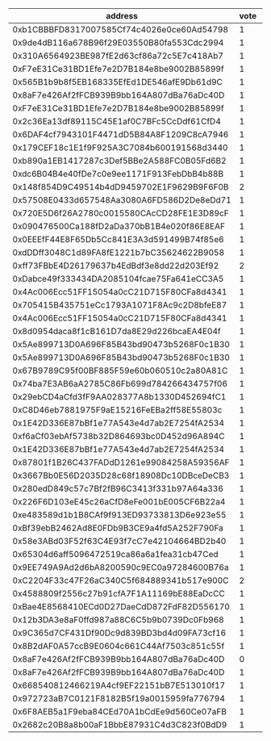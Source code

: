 address|vote|timestamp|signature
---|---|---|---
0xb1CBBBFD8317007585Cf74c4026e0ce60Ad54798|1|1601992185|0x81e175c5a6e0915005cc3ed7179e4c749dd00c3e15ad553b4f6567ccd636f9af6a7efaaf2a22efccdd745d36d286eb31b5022eea8b3a37dcb2915066eb1f054d1b
0x9de4dB116a678B96f29E03550B80fa553Cdc2994|1|1601992249|0x4e3cd8d34c8ad65c930e09de6279bd72b28b58d27e099c32eed0018b6923b03a5e6769c99cc8bb0288cfa2524f62c88d469b560ea9a9cf004c297386d726e6541b
0x310A6564923BE987fE2d63cf86a72c5E7c418Ab7|1|1601992260|0x78549c061daccb8e37d3ace1f16db48ba4d8cf5bc9251bd650359a9e7b2a752f428f5f304926afb2960829926a7b24102d48361b9244eee667b7b3435eef11421c
0xF7eE31Ce31BD1Efe7e2D7B184e8be9002B85899f|1|1601992361|0x8d7621bcd0fbd38c7b4d9638ad7fa3fe22d2107e40e1c6607e5154d3b1d021e2370b9b0803d4b3cfa967c5742ea18049e69a4fa0abfee1b69229aea1083308871c
0x565B1b9b8f5EB168335EfEd1DE546afE9Db61d9C|1|1601992445|0x7864bf6b271dbb3f2b4ed60620db36bfcca0d4ad524e0c303d1927fde4d04a583c776618b4697d771c6092528b92507985b79af353db634f9c3e3db04a1ee0ea1c
0x8aF7e426Af2fFCB939B9bb164A807dBa76aDc40D|1|1601992464|0xdc57746305d2aa09e82379e35e997abf6e65e47f00b686b662e95aac04be60b5225d0dcffb305be1cd9aee51186ad44a900f27b2edbe5da11afa75206fe4aa1b1b
0xF7eE31Ce31BD1Efe7e2D7B184e8be9002B85899f|1|1601992511|0x9e17456dfcf68cabdc26e695948eb0e89b7128f4f0134b7b876c6c4f9684759d07d20f4d6f6bdfd8337400a872815b9d04882a8aa97a44d9936a869c24fe73bd1c
0x2c36Ea13df89115C45E1af0C7BFc5CcDdf61CfD4|1|1601992535|0xb32bc1c8659d63e6fe2a57ee82bb5bcddea2c859f34b0b9bd9dc37828f7ff9365d6c33c6b99b1ad86ed347827d00c4aead63c2065169143cf869d656cb2ad60f1c
0x6DAF4cf7943101F4471dD5B84A8F1209C8cA7946|1|1601992574|0xdbcdf422d1e8af04e2f1432657e163f80900c1c78d8cfe6a682b815ca1c820a77df0ec25e3f2a20ec675b4e6699b313a289368f19a7a416f704776487ece364e1c
0x179CEF18c1E1f9F925A3C7084b600191568d3440|1|1601992712|0x6e69d0044ad9f468655fe2909409311a513b8df15a92c7aa15bcbcd786a1ad937cd611c9a70bf65bf924ceaa6abffd89c75f3863f9f7913b5b25e8673304bff61b
0xb890a1EB1417287c3Def5BBe2A588FC0B05Fd6B2|1|1601992717|0x90c184b4b80542f7c7a234471e8ba4f8d83cb3062943b75344b9874c8c3f741a6269cd65a75aa0ef93da4789da6acabc304c9d78abcd76c84b4e88063b176bdd1c
0xdc6B04B4e40fDe7c0e9ee1171F913FebDbB4b88B|1|1601992987|0xed3b3a78b0a4377b2ded86de3b0407b6b444e13cedfd61d5d8a938e18b1e018176e0021e468a747f044cb8a4949764dae763a956cc7e6762159dcd75305c518b1b
0x148f854D9C49514b4dD9459702E1F9629B9F6F0B|2|1601993191|0xb0c5e4cce58d2d5387940187b3866d54c098ee4cb11da7b70cd6abb07b0c68067b725e2b4dede3fff8da9741c5fbaaefe606f6cef4acad2a1a1e01f7f88276b01b
0x57508E0433d657548Aa3080A6FD586D2De8eDd71|1|1601993284|0xb3d773d81fc280cbcdd3388f6899d4ab13f131d49a1246e437702356feb525d67ddb9c4b204c37aaae2d90559da288b77eb11f3dede468859097e630880753661c
0x720E5D6f26A2780c0015580CAcCD28FE1E3D89cF|1|1601993286|0x2af943d8ee872c879d55d702f27a2efd24c3ae9e4438d95b1f080c9328ef567d043a627a2b32a49ef212a7ee59b1b2638402d2c4e81c3568b6bd29344facb55e1b
0x090476500Ca188fD2aDa370bB1B4e020f86E8EAF|1|1601993334|0x714f04508a8b9093e902347e6b14eb3dcc5276cd6b32de0a8978672bbcaba38866dbfcdc7a112ae9f34f55aa34ea8ba6e415155ae28ccf7523ebee0d5a658f4e1c
0x0EEEfF44E8F65Db5Cc841E3A3d591499B74f85e6|1|1601993391|0xd32e31359a61d93fc840d8ea3838877fee6e0d5001e00fd251004b487266e1921d1c07a966d8172905cc4cb490c9e621a0b0cea33c4ba593734556dccdd455fb1c
0xdDDff3048C1d89FA8fE1221b7bC35624622B9058|1|1601993488|0xb4f8785c592f6a7c3e1e74d35b34ac67dc76f829120505939da188629d3098bf594162c0f0106dd84ba7df382f645ea2e205270df2ca43a00cf63a312ae0dcef1c
0xff73FBbE4D26179637b4EdBdf3e8dd22d203Ef92|2|1601993523|0x6c73ebdab52787c704638493176d790db076802eb6372ed886a020f3f3f68feb7a54fbcfa2de4850da9da69c950b47b1baf9370d7419286b3dcc1661395eb2eb1b
0xDabce49f333434DA2085104fcae75Fa641eCC3A5|1|1601993938|0xc3db70b1bdc3e0ea7abbda837aff8b564c9474015856f19de627d08902fc7129521655718cfe9393c6a55247d3c8420e1e2c371cb49ed6e3a9b76e2865f78e541c
0x4Ac006Ecc51FF15054a0cC21D715F80CFa8d4341|1|1601994073|0x27132e9e55c6d6fc09ed29b800e8225b951fa2745b7f1b376a8405b2431b09a51d8c13f0ec6499ac9eeb27d7305ca0bb7e020da59255af0bb75e196746528add1b
0x705415B435751eCc1793A1071F8Ac9c2D8bfeE87|1|1601994096|0x074391e56172a7cb51dae7b83f16fc781e58ebf273343cb3c2365b8e2a41175841c1d2dbb363faf515703e35365f93c0289b1c7c25e800c80304de3180a32f251b
0x4Ac006Ecc51FF15054a0cC21D715F80CFa8d4341|1|1601994309|0xeb63459a4b8f18187cea63b18b0a4da0b53954c7e441ddad9a89e542b22124063984de97e2501b97852b66ab34d5ad35759bacbcfe4302aa44bc77ef369f649a1c
0x8d0954daca8f1cB161D7da8E29d226bcaEA4E04f|1|1601994917|0xb6652e5566616e19ff25dbb0bc28eae4b866d6f0eed62e91bb15c780b1f386650bcb57b14bf81816f8b8d03c14ff2cd03e2739ec809e4f00d3cd52c91a5d26b71c
0x5Ae899713D0A696F85B43bd90473b5268F0c1B30|1|1601995310|0x066b2ce5628d5132654e5e3ce04cb982af0f3f3a10746cf414b08151ebde04c271ffc84b7958fae5eb4acdf4a5542c308e3deac0d885cb3f180301f0fa91cc8a1b
0x5Ae899713D0A696F85B43bd90473b5268F0c1B30|1|1601995476|0x28aff2bb0db9ab4b50b0622af64487c2b3248b9f3757b144499ea1227c39bb1440bced1b32453b1fd4a33c212e54cfa364203e6bf5e404be56b95472cfd05d3c1b
0x67B9789C95f00BF885F59e60b060510c2a80A81C|1|1601995816|0x834c14e59d129f14b3c53919ec1d250f0f8eac688c63f6ee9ed1119c3367f1d255ef0359d2a9b0545f0951e7278f991c0e7f2d2c94a8486cf693d42c305109561b
0x74ba7E3AB6aA2785C86Fb699d784266434757f06|1|1601996937|0xfc8d13be85d5e5b755b2d1eca6a83f5fbbc6744889dbef54a13a87e4b68b12f503a7b05d19da663fbbd27d268f525dec78191a05d74eebef2729d0d652eebdba1b
0x29ebCD4aCfd3fF9AA028377A8b1330D452694fC1|1|1601997329|0xda42242474b9b17f3e42c304203b78d49c5e06b02b7d68ae55924402e35f92ff0a8317f7088dd14689e7937a081b6cb1121034abc47a2ec76005756db19b12e71b
0xC8D46eb7881975F9aE15216FeEBa2ff58E55803c|1|1601997384|0x3719da114022f5bf821977e5648494a45c97fe74030f8bd7c7c4c0418ec4d29c264e4f6037e7ffd6fb18264bfbdbefb88202418ad2f680760a586b3c9c1974781b
0x1E42D336E87bBf1e77A543e4d7ab2E7254fA2534|1|1601997566|0x1993ccd7f78459a54289e0728bbe4e2469be695c2154ae6eee8a2b3d3fabd8ef26e0d8632a46865052734b9ccbc1db0cb12ff91159dbdff7323edcfd76635c831c
0xf6aCf03ebAf5738b32D864693bc0D452d96A894C|1|1601997581|0x9cfc100d97a19e0e3a8f75a7332ccb162a796d65221a880f8a567343a7b495bb430308305e731d173057f42796b48ea8b0438a2cf4b60dc1ef08cf7dcfe19bb01c
0x1E42D336E87bBf1e77A543e4d7ab2E7254fA2534|1|1601997634|0x5ed29f41bdcd2eeab4d50faeb8cc728820636d837ecc4d2d0b50cf2f26cdbb477c7a302f79eee0a1dcc204cc5a1e2e9175ea011993703def51489f5cf9fc5b531b
0x87801f1B26C437FADdD1261e99084258A59356AF|1|1601997765|0xfdb170c457e0422e3258c75e896c3414b5f10270c27e2d36dfacf3f6a8a2c9943ff26d5f0a50694ae0649d7fcf1399b6649526a80ff88aac0f3df1dfdbe18dc31c
0x3667Bb0E56D2035D28c68f18908Dc10DBceDeCB3|1|1602000165|0xb66e39c7f0fa1926edd0b562ab93f5ca4d8a1691dafa23425a6a8a8ac68e596608ca1fdb19aa7f04a7256e1213421baeb035a70b743669c2c6c0d1c69650328b1c
0x280edD849c57c7Bf2fB96C3413f331b97A64a336|1|1602000518|0x035866c0fea8056348f1da12dffae106fcc38d7151285a51fb1983a65311264b49ec03746bed4380c7f9bae25f5a245da6d8a7697209e736ebe7170256c136ea1c
0x226F6D103eE45c26aCfD8eFe001bE005CF6B22a4|1|1602000592|0x1591ae2a4a9994ebe7b2815de7a092a0df3236e9abe387c0d17d6e71532603ff2dfd9f70932694a697ff7a1c8b4ebe6051e619a25e7c5b64fe50894bdbb6d4811b
0xe483589d1b1B8CAf9f913ED93733813D6e923e55|1|1602002109|0x6cdb2eaaa9e2ff2cd3b1e2f5661713e39b4354b81920912b144b66efa95b15c138f448f02ad26e382461c7ec24e20f29fdba309b0ac4cb92ddbe2a02e69985671c
0xBf39ebB2462Ad8E0FDb9B3CE9a4fd5A252F790Fa|1|1602004494|0xe7abe2438736fc150f2a1ba85004174fd80ce0ceba7f44f014f4cf98ce75b64024167509d06d38e0fd4bbe06a2babf878f86cafa1e1a371a9f6706cf22ee4ebb1b
0x58e3ABd03F52f63C4E93f7cC7e42104664BD2b40|1|1602004863|0x1c19b5af56f0da4022bed082e0063798adbe4fb33ef388585f7a1ff9dc529343474efd658fad2137ce382cdcdec7bce2583049caed5d3b1d77c9ff897ec2ff511c
0x65304d6aff5096472519ca86a6a1fea31cb47Ced|1|1602005297|0x68c18978196d2289faee4329a51ce4078342bb70c0cac7837bdc08e9409c13d268ac27e5ba2ab84e827347c9d39d9d54b9d266c44c074a3775a801e4a0bb2ad51b
0x9EE749A9Ad2d6bA8200590c9EC0a97284600B76a|1|1602005358|0xab23bc290080b91df90787e8af8079bbe0c31f85132fb615d966efaa66539af924d9f798eaccb60c20a08351e584716daeb84557cdae9e07d0bf4899014752851c
0xC2204F33c47F26aC340C5f684889341b517e900C|2|1602028943|0x927db5f871453db5f381404351e6215f26c194da96977d8aca0904eb0e17fa584ec013437bd6994674f0feddaadaf2c059170bf2976aecba2d8fe9c1ef227f921c
0x4588809f2556c27b91cfA7F1A11169bE88EaDcCC|1|1602030205|0x236956aac3e54effc15245467ff4b6d4f1c7e7960915dd92027c7293997d148f780bf6c06d7f3e32d6b187a64fef2a7fd2626233dc858a1b66747f215348d3e01b
0xBae4E8568410ECd0D27DaeCdD872FdF82D556170|1|1602035581|0x74fadebe599132cdc9651e310aa34fc0cc150f8c0f328c4a0b1a75f73f2443b918f81e8d2bc9842a49e7bf545bbed1804c502cc205fdde7bb7799e57ebdacc021c
0x12b3DA3e8aF0ffd987a88C6C5b9b0739Dc0Fb968|1|1602035594|0x1e21ace3e1bb8e19bd3734fe16a70fdf0e1d6193ad533b6b1576e223031987264ebf5d411838fd2d65d18d6279d619c82c76715ad5cb297740bfbae3ed5e88641c
0x9C365d7CF431Df90Dc9d839BD3bd4d09FA73cf16|1|1602036391|0x5efbbb31424da6f55d62060ed5023b11907d78b5c2de17e8baff62aebdea370d4e70cbe6e34acbff61ea2ff5db84bde58eabcc0ed055ab36e56caf79d82e28cd1b
0x8B2dAF0A57ccB9E0604c661C44Af7503c851c55f|1|1602037910|0x47e01cf6ff12ded17d0f73efd68e83c30640ab708bc5bb4fb32489c8adfc17535b98d93f95567f5775d534a9063f17cb5d70a706276113266bd434ce10f371771b
0x8aF7e426Af2fFCB939B9bb164A807dBa76aDc40D|0|1602038615|0x21bd47ed04ebd040e1d45162d46e52de14a56da7d0f40a16f1d96414cc342c7420639b79fdd95e174dfb2d627f03be494f87d7b80486cbe24d18dafaa033f5421b
0x8aF7e426Af2fFCB939B9bb164A807dBa76aDc40D|1|1602039238|0x5f87337af66124f1ffe076b77e57963055c0655808454dc8865ebae6d802623e439f435c2c4cffb38b85c108c37e27116a90853d403d57e8ef327d6a9f233a5b1b
0x668540812466219A4cf9EF22151bB7E513010f17|1|1602039392|0x13f4c6510e1fa846ae4c42d1e96cbedbc0ef9cf1055b4a77c510f81edd783eff0d46cdbc91a09340fd6a08883e254f1ba0ab968d250c0be8f95b35bba30e00781b
0x972723aB7C0121F8182B5f19a0015959fa776794|1|1602042147|0x8fda5107114fcc3e5c350acaa8bdbfc1bd9923692447b7784860c16999e0492463e24188cf350d5aa2f6100be6cbe242c8b5d0092d81c9bfe4f2481d8f35fe881c
0x6F8AEB5a1F9eba84CEd70A1bCdEe9d560Ce07aFB|1|1602042903|0xc9d492c896361c82929f44c17d746a0067fe94ad587c24d6c3b3de839ccc7f6e621a188a98cc86f32e719abd6dbac0aae2d81e3d1bfaba0106f715bd2cd5104a1c
0x2682c20B8a8b00aF1BbbE87931C4d3C823f0BdD9|1|1602049588|0x1f514702bfbb64bdf1ad064d221df87ca67520638878c987ec45164bf7110bcf0c61a901961540e5bb46f586e3cb6743f5d6fede1d9dbc3f0a30b15505ac2afc1c